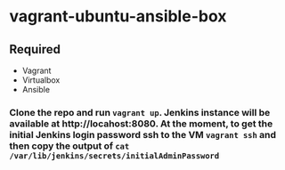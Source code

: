 # vagrant-ubuntu-ansible-box

## 

## Required

- Vagrant
- Virtualbox
- Ansible

### Clone the repo and run `vagrant up`. Jenkins instance will be available at http://locahost:8080. At the moment, to get the initial Jenkins login password ssh to the VM `vagrant ssh` and then copy the output of `cat /var/lib/jenkins/secrets/initialAdminPassword`
